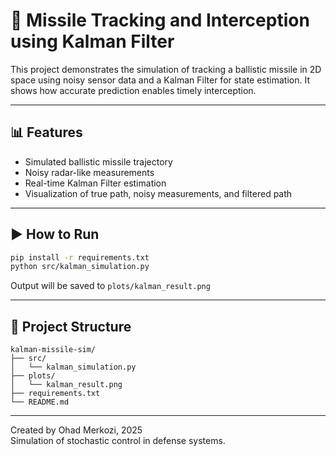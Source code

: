 # 🎯 Missile Tracking and Interception using Kalman Filter

This project demonstrates the simulation of tracking a ballistic missile in 2D space using noisy sensor data and a Kalman Filter for state estimation. It shows how accurate prediction enables timely interception.

---

## 📊 Features

- Simulated ballistic missile trajectory
- Noisy radar-like measurements
- Real-time Kalman Filter estimation
- Visualization of true path, noisy measurements, and filtered path

---

## ▶ How to Run

```bash
pip install -r requirements.txt
python src/kalman_simulation.py
```

Output will be saved to `plots/kalman_result.png`

---

## 📁 Project Structure

```
kalman-missile-sim/
├── src/
│   └── kalman_simulation.py
├── plots/
│   └── kalman_result.png
├── requirements.txt
└── README.md
```

---

Created by Ohad Merkozi, 2025  
Simulation of stochastic control in defense systems.
